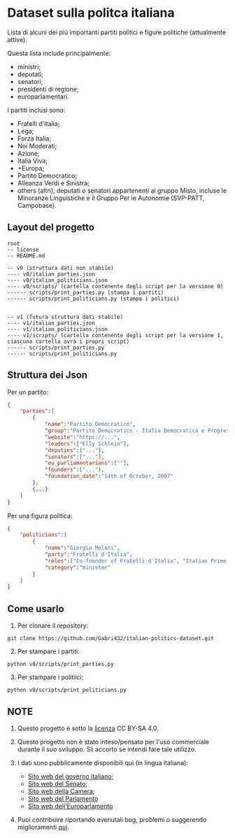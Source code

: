 # Dataset sulla politca italiana
Lista di alcuni dei più importanti partiti politici e figure politiche (attualmente attive).

Questa lista include principalmente:

- ministri;
- deputati;
- senatori;
- presidenti di regione;
- europarlamentari.

I partiti inclusi sono:

- Fratelli d'Italia;
- Lega;
- Forza Italia;
- Noi Moderati;
- Azione;
- Italia Viva;
- +Europa;
- Partito Democratico;
- Alleanza Verdi e Sinistra;
- others (altri), deputati o senatori appartenenti al gruppo Misto, incluse le Minoranze Linguistiche e il Gruppo Per le Autonomie (SVP-PATT, Campobase).

## Layout del progetto
```
root
-- license
-- README.md

-- v0 (struttura dati non stabile)
---- v0/italian_parties.json
---- v0/italian_politicians.json
---- v0/scripts/ (cartella contenente degli script per la versione 0)
------ scripts/print_parties.py (stampa i partiti)
------ scripts/print_politicians.py (stampa i politici)


-- v1 (futura struttura dati stabile)
---- v1/italian_parties.json
---- v1/italian_politicians.json
---- v1/scripts/ (cartella contenente degli script per la versione 1, ciascuna cartella avrà i propri script)
------ scripts/print_parties.py
------ scripts/print_politicians.py
```

## Struttura dei Json
Per un partito:
```json
{
    "parties":[
        {
            "name":"Partito Democratico",
            "group":"Partito Democratico - Italia Democratica e Progressista",
            "website":"https://...",
            "leaders":["Elly Schlein"],
            "deputies":["..."],
            "senators":["..."],
            "eu_parliamentarians":[""],
            "founders":["..."],
            "foundation_date":"14th of October, 2007"
        },
        {...}
    ]
}
```

Per una figura politica:
```json
{
    "politicians":[
        {
            "name":"Giorgia Meloni",
            "party":"Fratelli d'Italia",
            "roles":["Co-founder of Fratelli d'Italia", "Italian Prime Minister"],
            "category":"minister"
        }
    ]
}
```

## Come usarlo

1. Per clonare il repository:
```
git clone https://github.com/Gabri432/italian-politics-dataset.git
```

2. Per stampare i partiti:
```
python v0/scripts/print_parties.py
```

3. Per stampare i politiici:
```
python v0/scripts/print_politicians.py
``` 


## NOTE
1. Questo progetto è sotto la [licenza](https://github.com/Gabri432/italian-politics-dataset?tab=CC-BY-SA-4.0-1-ov-file) CC BY-SA 4.0.

2. Questo progetto non è stato inteso/pensato per l'uso commerciale durante il suo sviluppo. Sii accorto se intendi fare tale utilizzo.

3. I dati sono pubblicamente disponibili qui (in lingua italiana): 
    - [Sito web del governo italiano](https://www.governo.it/it/);
    - [Sito web del Senato](https://www.senato.it/home);
    - [Sito web della Camera](https://www.camera.it/);
    - [Sito web del Parlamento](https://www.parlamento.it/)
    - [Sito web dell'Europarlamento](https://www.europarl.europa.eu/meps/it/search/advanced?countryCode=IT)

4. Puoi contribuire riportando evenutali bug, problemi o suggerendo miglioramenti [qui](https://github.com/Gabri432/italian-politics-dataset/issues/new).
